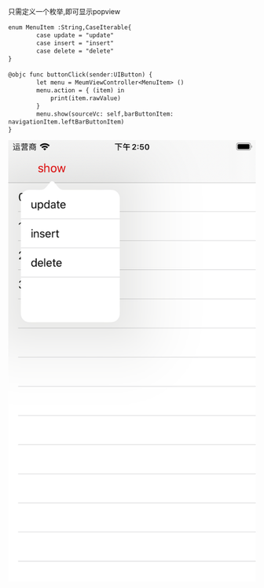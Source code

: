 
只需定义一个枚举,即可显示popview 
```
enum MenuItem :String,CaseIterable{
        case update = "update"
        case insert = "insert"
        case delete = "delete"
}

@objc func buttonClick(sender:UIButton) {
        let menu = MeumViewController<MenuItem> ()
        menu.action = { (item) in
            print(item.rawValue)
        }
        menu.show(sourceVc: self,barButtonItem: navigationItem.leftBarButtonItem)
}
```

![SimulatorScreenShot-iPhoneSE(2ndgeneration)-2020-07-09at14.50.24](https://raw.githubusercontent.com/zeroskylian/Images/master/uPic/Simulator%20Screen%20Shot%20-%20iPhone%20SE%20%282nd%20generation%29%20-%202020-07-09%20at%2014.50.24.png)
